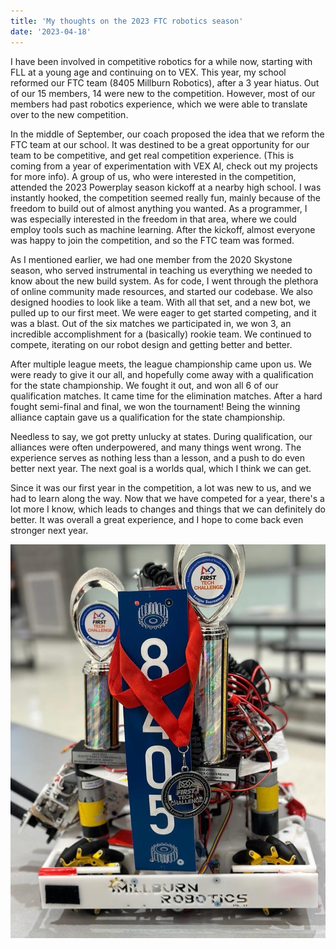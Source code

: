 ```yaml
---
title: 'My thoughts on the 2023 FTC robotics season'
date: '2023-04-18'
---
```


I have been involved in competitive robotics for a while now, starting with FLL at a young age and continuing on to VEX. This year, my school reformed our FTC team (8405 Millburn Robotics), after a 3 year hiatus. Out of our 15 members, 14 were new to the competition. However, most of our members had past robotics experience, which we were able to translate over to the new competition. 

In the middle of September, our coach proposed the idea that we reform the FTC team at our school. It was destined to be a great opportunity for our team to be competitive, and get real competition experience. (This is coming from a year of experimentation with VEX AI, check out my projects for more info). A group of us, who were interested in the competition, attended the 2023 Powerplay season kickoff at a nearby high school. I was instantly hooked, the competition seemed really fun, mainly because of the freedom to build out of almost anything you wanted. As a programmer, I was especially interested in the freedom in that area, where we could employ tools such as machine learning. After the kickoff, almost everyone was happy to join the competition, and so the FTC team was formed. 

As I mentioned earlier, we had one member from the 2020 Skystone season, who served instrumental in teaching us everything we needed to know about the new build system. As for code, I went through the plethora of online community made resources, and started our codebase. We also designed hoodies to look like a team. With all that set, and a new bot, we pulled up to our first meet. We were eager to get started competing, and it was a blast. Out of the six matches we participated in, we won 3, an incredible accomplishment for a (basically) rookie team. We continued to compete, iterating on our robot design and getting better and better. 

After multiple league meets, the league championship came upon us. We were ready to give it our all, and hopefully come away with a qualification for the state championship. We fought it out, and won all 6 of our qualification matches. It came time for the elimination matches. After a hard fought semi-final and final, we won the tournament! Being the winning alliance captain gave us a qualification for the state championship.

Needless to say, we got pretty unlucky at states. During qualification, our alliances were often underpowered, and many things went wrong. The experience serves as nothing less than a lesson, and a push to do even better next year. The next goal is a worlds qual, which I think we can get.

Since it was our first year in the competition, a lot was new to us, and we had to learn along the way. Now that we have competed for a year, there's a lot more I know, which leads to changes and things that we can definitely do better. It was overall a great experience, and I hope to come back even stronger next year.

![League tournament](leagues.JPG)
